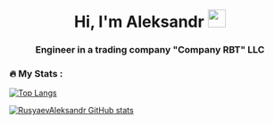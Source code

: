 <h1 align="center">Hi, I'm Aleksandr</a> 
<img src="https://github.com/blackcater/blackcater/raw/main/images/Hi.gif" height="32"/></h1>
<h3 align="center">Engineer in a trading company "Company RBT" LLC</h3>

### :fire: My Stats :

[![Top Langs](https://github-readme-stats.vercel.app/api/top-langs/?username=RusyaevAleksandr)](https://github.com/anuraghazra/github-readme-stats)

[![RusyaevAleksandr GitHub stats](https://github-readme-stats.vercel.app/api?username=RusyaevAleksandr&show_icons=true&theme=dark)](https://github.com/RusyaevAleksandr/github-readme-stats)

<!--
**RusyaevAleksandr/RusyaevAleksandr** is a ✨ _special_ ✨ repository because its `README.md` (this file) appears on your GitHub profile.

Here are some ideas to get you started:

- 🔭 I’m currently working on ...
- 🌱 I’m currently learning ...
- 👯 I’m looking to collaborate on ...
- 🤔 I’m looking for help with ...
- 💬 Ask me about ...
- 📫 How to reach me: ...
- 😄 Pronouns: ...
- ⚡ Fun fact: ...
-->
